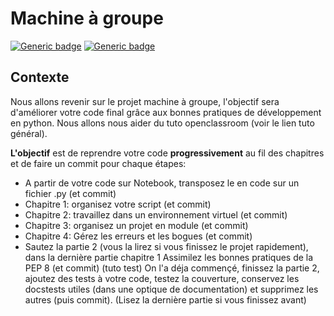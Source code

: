 # Machine à groupe

[![Generic badge](https://img.shields.io/badge/Python-brief3-success)](https://shields.io/)
[![Generic badge](https://img.shields.io/badge/Git-brief3-success)](https://shields.io/)

## Contexte

Nous allons revenir sur le projet machine à groupe, l'objectif sera d'améliorer votre code final grâce aux bonnes pratiques de développement en python. Nous allons nous aider du tuto openclassroom (voir le lien tuto général).

**L'objectif** est de reprendre votre code **progressivement** au fil des chapitres et de faire un commit pour chaque étapes:

* A partir de votre code sur Notebook, transposez le en code sur un fichier .py (et commit)
* Chapitre 1: organisez votre script (et commit)
* Chapitre 2: travaillez dans un environnement virtuel (et commit)
* Chapitre 3: organisez un projet en module (et commit)
* Chapitre 4: Gérez les erreurs et les bogues (et commit)
* Sautez la partie 2 (vous la lirez si vous finissez le projet rapidement), dans la dernière partie chapitre 1 Assimilez les bonnes pratiques de la PEP 8 (et commit)
(tuto test) On l'a déja commençé, finissez la partie 2, ajoutez des tests à votre code, testez la couverture, conservez les docstests utiles (dans une optique de documentation) et supprimez les autres (puis commit). (Lisez la dernière partie si vous finissez avant)
